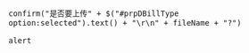 <font face="SimSun" size=3>

~~~
confirm("是否要上传" + $("#prpDBillType option:selected").text() + "\r\n" + fileName + "?")

alert
~~~

</font>